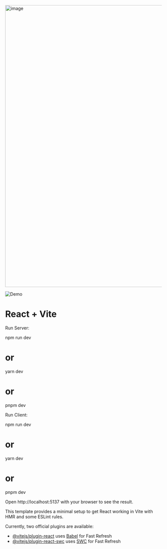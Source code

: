 <img width="908" alt="image" src="https://github.com/user-attachments/assets/8c26781a-3945-4644-85f0-0df15e2dd22a">

![Demo](NamnlsvideoGjordmedClipchamp1-ezgif.com-video-to-gif-converter.gif)

# React + Vite

Run Server:

npm run dev
# or
yarn dev
# or
pnpm dev

Run Client:

npm run dev
# or
yarn dev
# or
pnpm dev



Open http://localhost:5137 with your browser to see the result.


This template provides a minimal setup to get React working in Vite with HMR and some ESLint rules.

Currently, two official plugins are available:

- [@vitejs/plugin-react](https://github.com/vitejs/vite-plugin-react/blob/main/packages/plugin-react/README.md) uses [Babel](https://babeljs.io/) for Fast Refresh
- [@vitejs/plugin-react-swc](https://github.com/vitejs/vite-plugin-react-swc) uses [SWC](https://swc.rs/) for Fast Refresh
